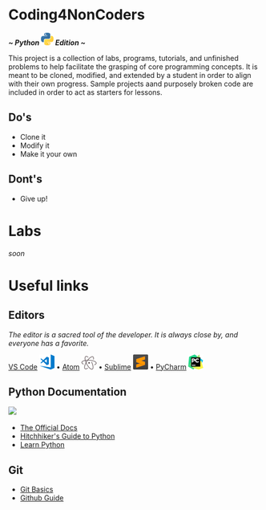 Coding4NonCoders
================

***\~ Python ![](resources/python.png) Edition \~***

This project is a collection of labs, programs, tutorials, and unfinished problems to help facilitate
the grasping of core programming concepts. It is meant to be cloned, modified, and extended by a student
in order to align with their own progress. Sample projects aand purposely broken code are included in order
to act as starters for lessons.

## Do's

* Clone it
* Modify it
* Make it your own

## Dont's

* Give up!

# Labs
*soon*

# Useful links 
## Editors
*The editor is a sacred tool of the developer. It is always close by, and everyone has a favorite.*

[VS Code](https://code.visualstudio.com/) [![](resources/vscode.png)](https://code.visualstudio.com/) •
[Atom](https://atom.io/) [![](resources/atom.png)](https://atom.io/) •
[Sublime](https://www.sublimetext.com/) [![](resources/sublime.png)](https://www.sublimetext.com/) •
[PyCharm](https://www.jetbrains.com/pycharm/) [![](resources/pycharm.png)](https://www.jetbrains.com/pycharm/)

## Python Documentation
![](https://imgs.xkcd.com/comics/wisdom_of_the_ancients.png)
* [The Official Docs](https://docs.python.org/3/)
* [Hitchhiker's Guide to Python](https://docs.python-guide.org/intro/learning/)
* [Learn Python](https://www.learnpython.org)

## Git
* [Git Basics](https://git-scm.com/book/en/v1/Getting-Started-Git-Basics)
* [Github Guide](https://guides.github.com/)